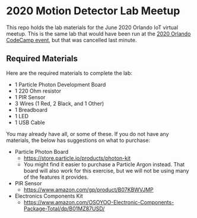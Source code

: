 # 2020 Motion Detector Lab Meetup

This repo holds the lab materials for the June 2020 Orlando IoT virtual meetup. This is the same lab that would have been run at the [2020 Orlando CodeCamp event](https://github.com/OrlandoIoT/2020-OrlandoCodeCampLabs), but that was cancelled last minute.

## Required Materials

Here are the required materials to complete the lab:

- 1 Particle Photon Development Board
- 1 220 Ohm resistor
- 1 PIR Sensor
- 3 Wires (1 Red, 2 Black, and 1 Other)
- 1 Breadboard
- 1 LED
- 1 USB Cable


You may already have all, or some of these. If you do not have any materials, the below has suggestions on what to purchase: 

- Particle Photon Board
  - https://store.particle.io/products/photon-kit
  - You might find it easier to purchase a Particle Argon instead. That board will also work for this exercise, but we will not be using many of the features it provides.
- PIR Sensor
  - https://www.amazon.com/gp/product/B07KBWVJMP
- Electronics Components Kit
  - https://www.amazon.com/OSOYOO-Electronic-Components-Package-Total/dp/B01MZ87USD/

